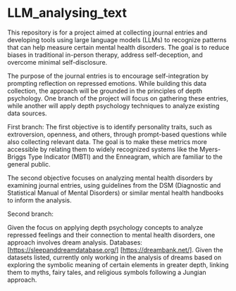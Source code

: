 # LLM_analysing_text

This repository is for a project aimed at collecting journal entries and developing tools using large language models (LLMs) to recognize patterns that can help measure certain mental health disorders. The goal is to reduce biases in traditional in-person therapy, address self-deception, and overcome minimal self-disclosure.

The purpose of the journal entries is to encourage self-integration by prompting reflection on repressed emotions. While building this data collection, the approach will be grounded in the principles of depth psychology. One branch of the project will focus on gathering these entries, while another will apply depth psychology techniques to analyze existing data sources.


First branch: 
The first objective is to identify personality traits, such as extroversion, openness, and others, through prompt-based questions while also collecting relevant data. The goal is to make these metrics more accessible by relating them to widely recognized systems like the Myers-Briggs Type Indicator (MBTI) and the Enneagram, which are familiar to the general public.

The second objective focuses on analyzing mental health disorders by examining journal entries, using guidelines from the DSM (Diagnostic and Statistical Manual of Mental Disorders) or similar mental health handbooks to inform the analysis.



Second branch: 

Given the focus on applying depth psychology concepts to analyze repressed feelings and their connection to mental health disorders, one approach involves dream analysis. Databases:  [https://sleepanddreamdatabase.org/] [https://dreambank.net/].
Given the datasets listed, currently only working in the analysis of dreams based on exploring the symbolic meaning of certain elements in greater depth, linking them to myths, fairy tales, and religious symbols following a Jungian approach.
 
